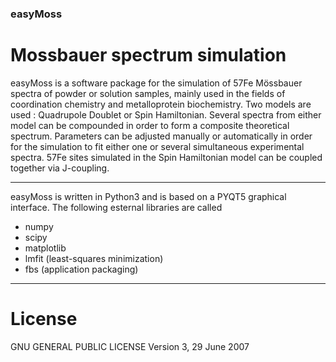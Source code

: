 ### easyMoss
# Mossbauer spectrum simulation

easyMoss is a software package for the simulation of 57Fe Mössbauer spectra of powder or solution samples,
   mainly used in the fields of coordination chemistry and metalloprotein biochemistry.
Two models are used : Quadrupole Doublet or Spin Hamiltonian.
Several spectra from either model can be compounded in order to form a composite theoretical spectrum.
Parameters can be adjusted manually or automatically in order for the simulation to fit either one
   or several simultaneous experimental spectra.
57Fe sites simulated in the Spin Hamiltonian model can be coupled together via J-coupling.

____

easyMoss is written in Python3 and is based on a PYQT5 graphical interface.
The following esternal libraries are called 
- numpy
- scipy
- matplotlib
- lmfit (least-squares minimization)
- fbs (application packaging)

____

# License

GNU GENERAL PUBLIC LICENSE
Version 3, 29 June 2007
